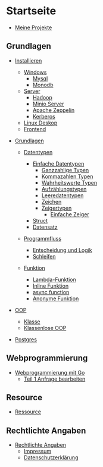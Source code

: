 # Startseite


- [Meine Projekte](./MeineProjekt.md)

## Grundlagen 

- [Installieren]()
  - [Windows](./Installieren/Windows.md)
    - [Mysql](./Installieren/Windows/Mysql.md)
    - [Monodb](./Installieren/Windows/Monodb.md)
  - [Server](./Installieren/Server.md)
    - [Hadoop](./Installieren/Hadoop.md)
    - [Minio Server](./Installieren/MinioServer.md) 
    - [Apache Zeppelin](./Installieren/ApacheZeppelin.md)
    - [Kerberos](./Installieren/Kerberos.md)
  - [Linux Deskop](./Installieren/LinuxDeskop.md)
  - [Frontend](./Installieren/Frontend.md)

- [Grundlagen]()
  - [Datentypen](./Grundlagen/Datentypen.md)
    - [Einfache Datentypen](./Grundlagen/EinfacheDatentypen/EinfacheDatentypen.md)
       - [Ganzzahlige Typen](./Grundlagen/EinfacheDatentypen/GanzzahligeTypen.md)
       - [Kommazahlen Typen](./Grundlagen/EinfacheDatentypen/KommazahlenType.md)
       - [Wahrheitswerte Typen](./Grundlagen/EinfacheDatentypen/wahrheitswertetypen.md)
       - [Aufzählungstypen](./Grundlagen/EinfacheDatentypen/Aufzaehlungstypen.md)
       - [Leeredatentypen](./Grundlagen/EinfacheDatentypen/Leeredatentypen.md)
       - [Zeichen](./Grundlagen/EinfacheDatentypen/zeichen.md)
      - [Zeigertypen](./Grundlagen/Zeigertypen.md)
        - [Einfache Zeiger](./Grundlagen/Zeiger/EinfacheZeiger.md)
     - [Struct](./Grundlagen/struct/struct.md)
     - [Datensatz](./Grundlagen/Datensatz.md)
    
  - [Programmfluss]()
    - [Entscheidung und Logik]()
    - [Schleifen]()
    
  - [Funktion]()   
     - [Lambda-Funktion]()
     - [Inline Funktion]()
     - [async function ]()
     - [Anonyme Funktion]()
  
- [OOP]()
   - [Klasse]()
   - [Klassenlose OOP]()
  
- [Postgres]()

## Webprogrammierung

- [Webprogrammierung mit Go](./WebprogrannierungGo/Grundlagen.md)
   - [Teil 1 Anfrage bearbeiten](./WebprogrannierungGo/Teil1Anfragenbearbeiten.md)

## Resource

- [Ressource](./Ressource.md)

## Rechtlichte Angaben
- [Rechtlichte Angaben]()
  - [Impressum](./Impressum.md)
  - [Datenschutzerklärung](./Datenschutzerklärung.md)
